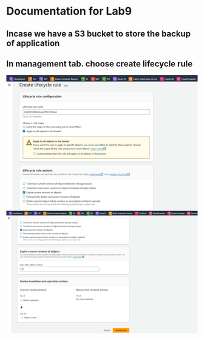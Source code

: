 # Documentation for Lab9

## Incase we have a S3 bucket to store the backup of application
## In management tab. choose create lifecycle rule
![alt text](image.png)
![alt text](image-1.png)

